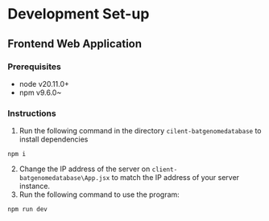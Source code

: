 # Development Set-up

## Frontend Web Application
### Prerequisites
* node v20.11.0+
* npm v9.6.0~
### Instructions
1. Run the following command in the directory `cilent-batgenomedatabase` to install dependencies
```
npm i
```
2. Change the IP address of the server on `client-batgenomedatabase\App.jsx` to match the IP address of your server instance.
3. Run the following command to use the program:
```
npm run dev
```